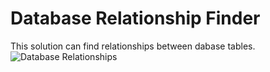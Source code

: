 # Database Relationship Finder
This solution can find relationships between dabase tables.
![Database Relationships](https://lh3.googleusercontent.com/PAUfQIVytMpEw1BVfhV2azbySCbZQ5NkZUT4n1IJQ2qdmER4ihN8i_zJx_fTGtuMkjjLVL78AoZ1enwM1q8tghYSLHJ6lpwy3L1tmuJcek5CFuJEOshKkaB_HlH5Ud-oJ-hgi5uK3Z0Ht8XVGfOBKLhoC5U3r1jZqb6J4jC1kaG9vlSFVJs6oc7jYW3_dWGpOf0iYVo9L5J1K9dsrsqeTOWQTFh785ghMyowuJWTI8dwhKRs0g64zgVTJIADrFXR_QRoUsErNTtouMEXGlA82VdLn1DXUGn4JEi7Rghc_vFMkGsBGzmbYx_vJ3KF97e-3g2c0iw5XlSmjVPs599OL0cKft7Mgymb_sgw_ffa59TdQsMxoCCZqHORe2t5pW2kOsBxsaMamWC6uS8wpbpLGGnc8iDWtwxoXDb91cO6BDjluR_eBljuJKfapTrd32pqOSNj6IS2-qJ6RJlIi8RXQK5dtk-sf0DsHzVLVDOzqjplAH0w0M9nqFfSvhvDjVdBoM5VRwAhgs7S13__H0lAjci7sNF_GFCboB3NlTogEIexmoAuoYrsxridLtNXGxEyJhlOBHGXJYX7yylZrS8l0BLhpoUL0Lw5RTS0tBndS3YyHWMKPJ2tDoJXB6PZlSVoEI7w69QTyVY2bhlhP2zFo-8KclwETrlLyuNaFKb3WYoPiQVhwBZBIsEZCq33_mVB-RRQ9GYI1TS-AhrxNRMgIbau_7TwrLKNKZp3jGNMQzZH5BUnCKJq64eS6ckVTxO5QBQs8AiMUs87BCMe0GFqe1VoMfD0tjD_6_T-xzoGTvUyksKZcZIIOcNUv-rQ5JCj6E-n2ug-dMK1dlw9WID9t35QqzLEnv7L6U5u9-jO2y6xP_a-EVFcu3fbiYZrzI8MNBk4uUwJtIHiFO-byli3onk2FXp8xUDgMe5_37kaGhuEvOuh=w850-h313-no?authuser=0)
